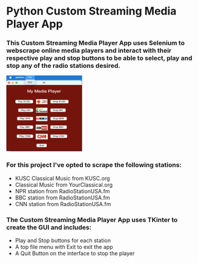 # Python Custom Streaming Media Player App
### This Custom Streaming Media Player App uses Selenium to webscrape online media players and interact with their respective play and stop buttons to be able to select, play and stop any of the radio stations desired.

<img src="images/python_selenium_tkinter_custome_media_player_screenshot.png" width="200" height="200" />


### For this project I've opted to scrape the following stations:
* KUSC Classical Music from KUSC.org
* Classical Music from YourClassical.org
* NPR station from RadioStationUSA.fm
* BBC station from RadioStationUSA.fm
* CNN station from RadioStationUSA.fm

### The Custom Streaming Media Player App uses TKinter to create the GUI and includes:
* Play and Stop buttons for each station
* A top file menu with Exit to exit the app
* A Quit Button on the interface to stop the player
